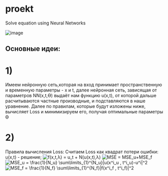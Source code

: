 # proekt
Solve equation using Neural Networks

![image](https://user-images.githubusercontent.com/68564759/167892664-734ef863-549f-4032-9a41-530991af902e.png)


## Основные идеи: 

# 1) 
Имеем нейронную сеть,которая на вход принимает пространственную и временную параметры - x и t, далее нейронная сеть, зависящая от параметров NN(x,t,ϴ) выдаёт нам функцию u(x,t), от которой дальше расчитываются частные производные, и подставляются в наше уравнение. 
Далее по правилам, которые будут изложены ниже, вычисляет Loss и минимизируем его, получая оптимальные параметры ϴ 

# 2) 
Правила вычисления Loss:
Считаем Loss как квадрат потери ошибки:
u(x,t) - решение;
<img src="https://latex.codecogs.com/svg.latex?\Large&space;x=\frac{-b\pm\sqrt{b^2-4ac}}{2a}" title="f(x,t,λ) = u_t + N(u(x,t),λ) " />
<img src="https://latex.codecogs.com/svg.latex?\Large&space;x=\frac{-b\pm\sqrt{b^2-4ac}}{2a}" title="MSE = MSE_u+MSE_f" />
<img src="https://latex.codecogs.com/svg.latex?\Large&space;x=\frac{-b\pm\sqrt{b^2-4ac}}{2a}" title="MSE_u = \frac{1}{N_u} \sum\limits_{1}^{N_u}|u(x^i_u , t^i_u)-u^i|^2" />
<img src="https://latex.codecogs.com/svg.latex?\Large&space;x=\frac{-b\pm\sqrt{b^2-4ac}}{2a}" title="MSE_f = \frac{1}{N_f} \sum\limits_{1}^{N_f}|f(x^i_f , t^i_f)|^2" />

<!-- <img src="https://latex.codecogs.com/svg.latex?\Large&space;x=\frac{-b\pm\sqrt{b^2-4ac}}{2a}" title="" /> -->
